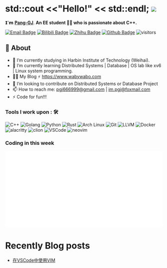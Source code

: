 # std::cout <<"Hello!" << std::endl; <img src="https://user-images.githubusercontent.com/5679180/79618120-0daffb80-80be-11ea-819e-d2b0fa904d07.gif" width="27px"> 

𝗜'𝗺 [**Pang-GJ**](https://github.com/Pang-GJ). **An EE student 👨‍💻 who is passionate about C++.**

[![Email Badge](https://img.shields.io/badge/-Email-c14438?style=flat-square&logo=Gmail&logoColor=white&link=2362421192@qq.com)](im.pgj@foxmail.com)
[![Bilibili Badge](https://img.shields.io/badge/-BiliBili-D14970?style=flat-square&logo=Bilibili&logoColor=white&link=https://space.bilibili.com/101024153)](https://space.bilibili.com/101024153)
[![Zhihu Badge](https://img.shields.io/badge/-Zhihu-1b8ee4?style=flat-square&logo=Zhihu&logoColor=white&link=https://www.zhihu.com/people/nu-li-zhong-de-jian-ge)](https://www.zhihu.com/people/nu-li-zhong-de-jian-ge)
[![Github Badge](https://img.shields.io/badge/-Github-232323?style=flat-square&logo=Github&logoColor=white&link=https://github.com/Pang-GJ)](https://github.com/Pang-GJ)
![visitors](https://visitor-badge.laobi.icu/badge?page_id=Pang-GJ)  

## 🧐 About
- 🔭 I’m currently studying in Harbin Institute of Technology (Weihai).
- 🌱 I’m currently learning Distributed Systems | Database | OS lab like xv6 | Linux system programming.
- 👨‍💻  My Blog ⚡ https://www.wabywabo.com
- 👯 I’m looking to contribute on Distributed Systems or Database Project
- 📫 How to reach me: pgj666999@gmail.com | im.pgj@foxmail.com  
- ⚡ Code for fun!!!

### Tools I work upon : 🛠

<p align="left">
<img src="https://cdn.worldvectorlogo.com/logos/c.svg" alt="C++" width="40" height="40"/>
<img src="https://cdn.worldvectorlogo.com/logos/go-8.svg" alt="Golang" width="40" height="40"/>
<img src="https://cdn.worldvectorlogo.com/logos/python-5.svg" alt="Python" width="40" height="40"/>
<img src="https://cdn.worldvectorlogo.com/logos/rust.svg" alt="Rust" width="40" height="40"/>
<img src="https://simpleicons.org/icons/archlinux.svg" alt="Arch Linux" width="40" height="40"/>
<img src="https://cdn.worldvectorlogo.com/logos/git-icon.svg" alt="Git" width="40" height="40"/>
<img src="https://simpleicons.org/icons/llvm.svg" alt="LLVM" width="40" height="40"/>
<img src="https://cdn.worldvectorlogo.com/logos/docker.svg" alt="Docker" width="40" height="40"/>
<img src="https://simpleicons.org/icons/alacritty.svg" alt="alacritty" width="40" height="40"/>
<img src="https://cdn.worldvectorlogo.com/logos/clion-1.svg" alt="clion" width="40" height="40"/>
<img src="https://cdn.worldvectorlogo.com/logos/visual-studio-code-1.svg" alt="VSCode" width="40" height="40"/>
<img src="https://simpleicons.org/icons/neovim.svg" alt="neovim" width="40" height="40"/>
</p>

<!--
![Anurag's GitHub stats](https://github-readme-stats.vercel.app/api?username=Pang-GJ&show_icons=true&hide=contribs,prs&show_owner=true&title_color=03fc90&icon_color=03fc90&text_color=03fc90&bg_color=002b19)  
![Top Langs](https://github-readme-stats.vercel.app/api/top-langs/?username=Pang-GJ&title_color=03fc90&icon_color=03fc90&text_color=03fc90&bg_color=002b19&card_width=495)   
-->

### Coding in this week
![WakaTime](/metrics.plugin.wakatime.svg)   

# Recently Blog posts
<!-- BLOG-POST-LIST:START -->
- [在VSCode中使用VIM](http://39.98.115.99/post/1)
<!-- BLOG-POST-LIST:END -->
